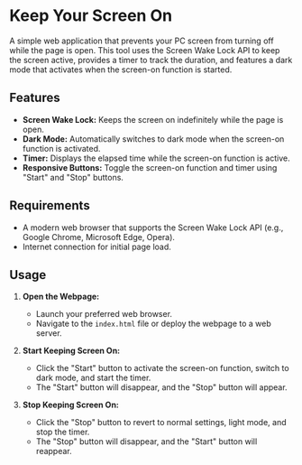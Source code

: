 # Keep Your Screen On

A simple web application that prevents your PC screen from turning off while the page is open. This tool uses the Screen Wake Lock API to keep the screen active, provides a timer to track the duration, and features a dark mode that activates when the screen-on function is started.

## Features

- **Screen Wake Lock:** Keeps the screen on indefinitely while the page is open.
- **Dark Mode:** Automatically switches to dark mode when the screen-on function is activated.
- **Timer:** Displays the elapsed time while the screen-on function is active.
- **Responsive Buttons:** Toggle the screen-on function and timer using "Start" and "Stop" buttons.

## Requirements

- A modern web browser that supports the Screen Wake Lock API (e.g., Google Chrome, Microsoft Edge, Opera).
- Internet connection for initial page load.

## Usage

1. **Open the Webpage:**
   - Launch your preferred web browser.
   - Navigate to the `index.html` file or deploy the webpage to a web server.

2. **Start Keeping Screen On:**
   - Click the "Start" button to activate the screen-on function, switch to dark mode, and start the timer.
   - The "Start" button will disappear, and the "Stop" button will appear.

3. **Stop Keeping Screen On:**
   - Click the "Stop" button to revert to normal settings, light mode, and stop the timer.
   - The "Stop" button will disappear, and the "Start" button will reappear.
